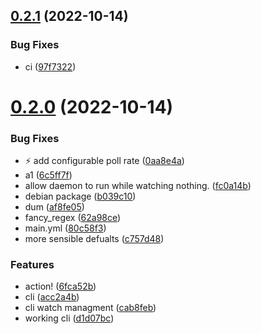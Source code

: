 ## [0.2.1](https://github.com/sargon64/cbak/compare/v0.2.0...v0.2.1) (2022-10-14)


### Bug Fixes

* ci ([97f7322](https://github.com/sargon64/cbak/commit/97f7322f519775b37d4ab4c6bda14cf0ed10b956))



# [0.2.0](https://github.com/sargon64/cbak/compare/0aa8e4a19e9cfd48c0ce6f60d986e768da4b0719...v0.2.0) (2022-10-14)


### Bug Fixes

* :zap: add configurable poll rate ([0aa8e4a](https://github.com/sargon64/cbak/commit/0aa8e4a19e9cfd48c0ce6f60d986e768da4b0719))
* a1 ([6c5ff7f](https://github.com/sargon64/cbak/commit/6c5ff7f15e3d633ff309bbf0ef44272446824823))
* allow daemon to run while watching nothing. ([fc0a14b](https://github.com/sargon64/cbak/commit/fc0a14b4423c9271db69149a7a3da1b2d812dd72))
* debian package ([b039c10](https://github.com/sargon64/cbak/commit/b039c100f34967b7283f01ab99db1882e2a6f0c2))
* dum ([af8fe05](https://github.com/sargon64/cbak/commit/af8fe055aa7e87062e86496d45689ed9335f8f06))
* fancy_regex ([62a98ce](https://github.com/sargon64/cbak/commit/62a98ce001d82ea661eeda0a148e1c6effde7411))
* main.yml ([80c58f3](https://github.com/sargon64/cbak/commit/80c58f32c7d39d92b7a89bf7e84920186480877d))
* more sensible defualts ([c757d48](https://github.com/sargon64/cbak/commit/c757d484851d0a5668f92d1cdf1418b446b4a06a))


### Features

* action! ([6fca52b](https://github.com/sargon64/cbak/commit/6fca52b9d788da364493072b41c84e2b3c1a3eb2))
* cli ([acc2a4b](https://github.com/sargon64/cbak/commit/acc2a4bddd76bcc5a25a3b51c4be419f0539dc81))
* cli watch managment ([cab8feb](https://github.com/sargon64/cbak/commit/cab8feb9e1291e7bc3899e01e46cd8286ab2cee3))
* working cli ([d1d07bc](https://github.com/sargon64/cbak/commit/d1d07bc11b0a2c60ceb105931c5950714d95f239))



